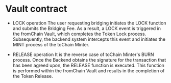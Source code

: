 # Vault contract

- LOCK operation
  The user requesting bridging initiates the LOCK function and submits the Bridging Fee. As a result, a LOCK event is triggered in the fromChain Vault, which completes the Token Lock process. Subsequently, the backend system intercepts this event and initiates the MINT process of the toChain Minter.

- RELEASE operation
  It is the reverse case of toChain Minter's BURN process. Once the Backend obtains the signature for the transaction that has been agreed upon, the RELEASE function is executed. This function is performed within the fromChain Vault and results in the completion of the Token Release.

